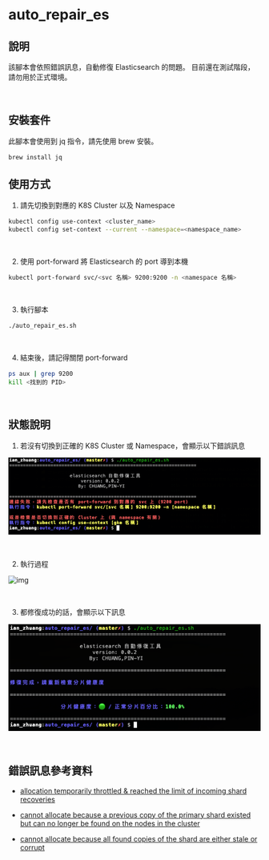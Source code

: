 # auto_repair_es

## 說明

該腳本會依照錯誤訊息，自動修復 Elasticsearch 的問題。
目前還在測試階段，請勿用於正式環境。

<br>

## 安裝套件

此腳本會使用到 jq 指令，請先使用 brew 安裝。

```bash
brew install jq
```

## 使用方式

1. 請先切換到對應的 K8S Cluster 以及 Namespace

```bash
kubectl config use-context <cluster_name>
kubectl config set-context --current --namespace=<namespace_name>
```

<br>

2. 使用 port-forward 將 Elasticsearch 的 port 導到本機

```bash
kubectl port-forward svc/<svc 名稱> 9200:9200 -n <namespace 名稱>
```

<br>

3. 執行腳本

```bash
./auto_repair_es.sh
```

<br>

4. 結束後，請記得關閉 port-forward

```bash
ps aux | grep 9200
kill <找到的 PID>
```

<br>

## 狀態說明

1. 若沒有切換到正確的 K8S Cluster 或 Namespace，會顯示以下錯誤訊息

![img](images/1.png)

<br>

2. 執行過程

![img](images/3.gif)

<br>

3. 都修復成功的話，會顯示以下訊息

![img](images/2.png)

<br>

## 錯誤訊息參考資料

- [allocation temporarily throttled & reached the limit of incoming shard recoveries ](https://blog.csdn.net/qq_28345657/article/details/126707371)

- [cannot allocate because a previous copy of the primary shard existed but can no longer be found on the nodes in the cluster](https://www.coolcode.fun/archives/es-cai-keng-ji-lu-zhi-unassigned-fen-pian-wu-fa-hui-fu)

- [cannot allocate because all found copies of the shard are either stale or corrupt](https://blog.csdn.net/vincent_duan/article/details/107834582)
